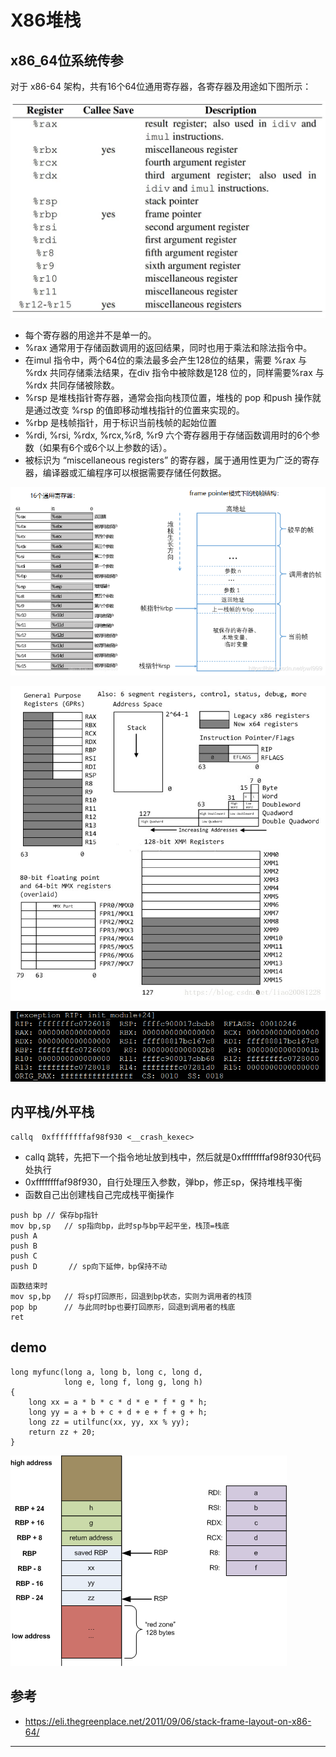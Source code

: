 # X86堆栈


## x86_64位系统传参

对于 x86-64 架构，共有16个64位通用寄存器，各寄存器及用途如下图所示：

![20220402_092127_48](image/20220402_092127_48.png)

* 每个寄存器的用途并不是单一的。
* %rax 通常用于存储函数调用的返回结果，同时也用于乘法和除法指令中。
* 在imul 指令中，两个64位的乘法最多会产生128位的结果，需要 %rax 与 %rdx 共同存储乘法结果，在div 指令中被除数是128 位的，同样需要%rax 与 %rdx 共同存储被除数。
* %rsp 是堆栈指针寄存器，通常会指向栈顶位置，堆栈的 pop 和push 操作就是通过改变 %rsp 的值即移动堆栈指针的位置来实现的。
* %rbp 是栈帧指针，用于标识当前栈帧的起始位置
* %rdi, %rsi, %rdx, %rcx,%r8, %r9 六个寄存器用于存储函数调用时的6个参数（如果有6个或6个以上参数的话）。
* 被标识为 “miscellaneous registers” 的寄存器，属于通用性更为广泛的寄存器，编译器或汇编程序可以根据需要存储任何数据。

![20220402_092247_89](image/20220402_092247_89.png)

![20220402_102021_48](image/20220402_102021_48.png)

![20220402_102211_16](image/20220402_102211_16.png)

## 内平栈/外平栈

```
callq  0xffffffffaf98f930 <__crash_kexec>
```

* callq 跳转，先把下一个指令地址放到栈中，然后就是0xffffffffaf98f930代码处执行
* 0xffffffffaf98f930，自行处理压入参数，弹bp，修正sp，保持堆栈平衡
* 函数自己出创建栈自己完成栈平衡操作


```
push bp // 保存bp指针
mov bp,sp   // sp指向bp，此时sp与bp平起平坐，栈顶=栈底
push A
push B
push C
push D       // sp向下延伸，bp保持不动
```


```
函数结束时
mov sp,bp   // 将sp打回原形，回退到bp状态，实则为调用者的栈顶
pop bp      // 与此同时bp也要打回原形，回退到调用者的栈底
ret
```


## demo

```
long myfunc(long a, long b, long c, long d,
            long e, long f, long g, long h)
{
    long xx = a * b * c * d * e * f * g * h;
    long yy = a + b + c + d + e + f + g + h;
    long zz = utilfunc(xx, yy, xx % yy);
    return zz + 20;
}
```

![20220401_203558_75](image/20220401_203558_75.png)




## 参考

* <https://eli.thegreenplace.net/2011/09/06/stack-frame-layout-on-x86-64/>

---
